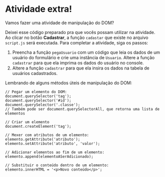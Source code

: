 # Atividade extra!

Vamos fazer uma atividade de manipulação do DOM?
			
Deixei esse código preparado pra que vocês possam utilizar na atividade. Ao clicar no botão **Cadastrar**, a função `cadastar` que existe no arquivo `script.js` será executada. Para completar a atividade, siga os passos:


1. Preencha a função `pegaUsuario` com um código que leia os dados de um usuário do formulário e crie uma instância de `Usuario`. Altere a função `cadastrar` para que ela imprima os dados do usuário no console.
2. Altere a função `cadastrar` para que ela insira os dados na tabela de usuários cadastrados.

Lembrando de alguns métodos úteis de manipulação do DOM:

```
// Pegar um elemento do DOM:
document.querySelector('tag');
document.querySelector('#id');
document.querySelector('.classe');
// Também pode ser document.querySelectorAll, que retorna uma lista de elementos

// Criar um elemento
document.createElement('tag');

// Mexer com atributos de um elemento:
elemento.getAttribute('atributo');
elemento.setAttribute('atributo', 'valor');

// Adicionar elementos ao fim de um elemento:
elemento.append(elementoASerAdicionado);

// Substituir o conteúdo dentro de um elemento:
elemento.innerHTML = '<p>Novo conteúdo</p>';
```